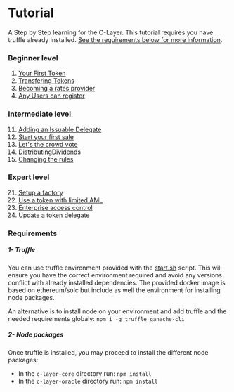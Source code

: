 
# Tutorial

A Step by Step learning for the C-Layer.
This tutorial requires you have truffle already installed.
[See the requirements below for more information](#requirements).

### Beginner level

01. [Your First Token](./01-TokenCreation.md)
02. [Transfering Tokens](./02-TokenTransfer.md)
03. [Becoming a rates provider](./03-RatesProvider.md)
04. [Any Users can register](./04-UserRegistry.md)

### Intermediate level

11. [Adding an Issuable Delegate]()
12. [Start your first sale]()
13. [Let's the crowd vote]()
14. [DistributingDividends]()
15. [Changing the rules]()

### Expert level

21. [Setup a factory]()
22. [Use a token with limited AML]()
23. [Enterprise access control]()
24. [Update a token delegate]()

### Requirements

##### 1- Truffle
You can use truffle environment provided with the [start.sh](../start.sh) script.
This will ensure you have the correct environment required and avoid any versions conflict with already installed dependencies.
The provided docker image is based on ethereum/solc but include as well the environment for installing node packages. 

An alternative is to install node on your environment and add truffle and the needed requirements globaly: 
`npm i -g truffle ganache-cli`

##### 2- Node packages
Once truffle is installed, you may proceed to install the different node packages:
- In the ```c-layer-core``` directory run: `npm install`
- In the ```c-layer-oracle``` directory run: `npm install`



